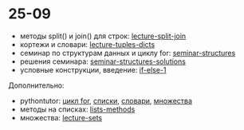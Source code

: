# 25-09

* методы split() и join() для строк: [lecture-split-join](https://nbviewer.jupyter.org/github/allatambov/PyDat-0919/blob/master/lectures-seminars/3-structures/lecture-split-join.ipynb)
* кортежи и словари: [lecture-tuples-dicts](https://nbviewer.jupyter.org/github/allatambov/PyDat-0919/blob/master/lectures-seminars/3-structures/lecture-tuples-dicts.ipynb)
* семинар по структурам данных и циклу for: [seminar-structures](https://nbviewer.jupyter.org/github/allatambov/PyDat-0919/blob/master/lectures-seminars/3-structures/seminar-structures.ipynb)
* решения семинара: [seminar-structures-solutions](https://nbviewer.jupyter.org/github/allatambov/PyDat-0919/blob/master/lectures-seminars/3-structures/seminar-structures-solutions.ipynb)
* условные конструкции, введение: [if-else-1](https://nbviewer.jupyter.org/github/allatambov/PyDat-0919/blob/master/lectures-seminars/3-structures/if-else-1.ipynb)

Дополнительно:

* pythontutor: [цикл for](http://pythontutor.ru/lessons/for_loop/), [списки](http://pythontutor.ru/lessons/lists/), [словари](http://pythontutor.ru/lessons/dicts/), [множества](http://pythontutor.ru/lessons/sets/)
* методы на списках: [lists-methods](https://nbviewer.jupyter.org/github/allatambov/Py-programming-3/blob/master/20-04/Lists-methods.ipynb)
* множества: [lecture-sets](https://nbviewer.jupyter.org/github/allatambov/PyDat-0919/blob/master/lectures-seminars/3-structures/lecture-sets.ipynb)
